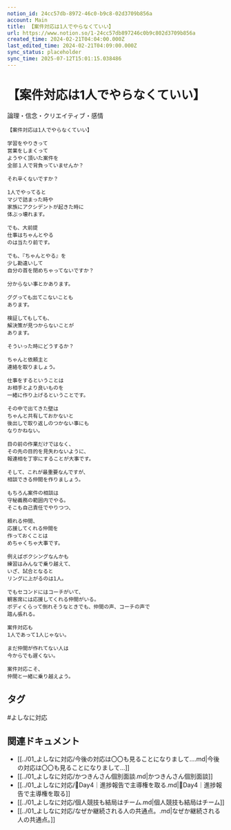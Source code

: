 ```yaml
---
notion_id: 24cc57db-8972-46c0-b9c8-02d3709b856a
account: Main
title: 【案件対応は1人でやらなくていい】
url: https://www.notion.so/1-24cc57db897246c0b9c802d3709b856a
created_time: 2024-02-21T04:04:00.000Z
last_edited_time: 2024-02-21T04:09:00.000Z
sync_status: placeholder
sync_time: 2025-07-12T15:01:15.038486
---
```

# 【案件対応は1人でやらなくていい】

論理・信念・クリエイティブ・感情
```plain text
【案件対応は1人でやらなくていい】

学習をやりきって
営業をしまくって
ようやく頂いた案件を
全部１人で背負っていませんか？

それ辛くないですか？

1人でやってると
マジで詰まった時や
家族にアクシデントが起きた時に
体ぶっ壊れます。

でも、大前提
仕事はちゃんとやる
のは当たり前です。

でも、『ちゃんとやる』を
少し勘違いして
自分の首を閉めちゃってないですか？

分からない事とかあります。

ググっても出てこないことも
あります。

検証してもしても、
解決策が見つからないことが
あります。

そういった時にどうするか？

ちゃんと依頼主と
連絡を取りましょう。

仕事をするということは
お相手とより良いものを
一緒に作り上げるということです。

その中で出てきた壁は
ちゃんと共有しておかないと
後出しで取り返しのつかない事にも
なりかねない。

目の前の作業だけではなく、
その先の目的を見失わないように、
報連相を丁寧にすることが大事です。

そして、これが最重要なんですが、
相談できる仲間を作りましょう。

もちろん案件の相談は
守秘義務の範囲内でやる。
そこも自己責任でやりつつ、

頼れる仲間、
応援してくれる仲間を
作っておくことは
めちゃくちゃ大事です。

例えばボクシングなんかも
練習はみんなで乗り越えて、
いざ、試合となると
リングに上がるのは1人。

でもセコンドにはコーチがいて、
観客席には応援してくれる仲間がいる。
ボディくらって倒れそうなときでも、仲間の声、コーチの声で
踏ん張れる。

案件対応も
1人であって1人じゃない。

まだ仲間が作れてない人は
今からでも遅くない。

案件対応こそ、
仲間と一緒に乗り越えよう。
```

## タグ

#よしなに対応 

## 関連ドキュメント

- [[../01_よしなに対応/今後の対応は〇〇も見ることになりまして….md|今後の対応は〇〇も見ることになりまして…]]
- [[../01_よしなに対応/かつきんさん個別面談.md|かつきんさん個別面談]]
- [[../01_よしなに対応/🔹Day4｜進捗報告で主導権を取る.md|🔹Day4｜進捗報告で主導権を取る]]
- [[../01_よしなに対応/個人競技も結局はチーム.md|個人競技も結局はチーム]]
- [[../01_よしなに対応/なぜか継続される人の共通点。.md|なぜか継続される人の共通点。]]
